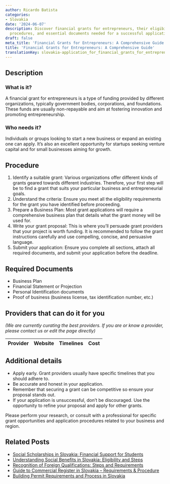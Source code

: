 ```yaml
---
author: Ricardo Batista
categories:
- Slovakia
date: '2024-06-07'
description: Discover financial grants for entrepreneurs, their eligibility criteria,
  procedures, and essential documents needed for a successful application.
draft: false
meta_title: 'Financial Grants for Entrepreneurs: A Comprehensive Guide'
title: 'Financial Grants for Entrepreneurs: A Comprehensive Guide'
translationKey: slovakia-application_for_financial_grants_for_entrepreneurs
---
```


## Description
### What is it?

A financial grant for entrepreneurs is a type of funding provided by different organizations, typically government bodies, corporations, and foundations. These funds are usually non-repayable and aim at fostering innovation and promoting entrepreneurship.

### Who needs it?

Individuals or groups looking to start a new business or expand an existing one can apply. It’s also an excellent opportunity for startups seeking venture capital and for small businesses aiming for growth.

## Procedure

1. Identify a suitable grant: Various organizations offer different kinds of grants geared towards different industries. Therefore, your first step will be to find a grant that suits your particular business and entrepreneurial goals.
2. Understand the criteria: Ensure you meet all the eligibility requirements for the grant you have identified before proceeding.
3. Prepare a Business Plan: Most grant applications will require a comprehensive business plan that details what the grant money will be used for.
4. Write your grant proposal: This is where you’ll persuade grant providers that your project is worth funding. It is recommended to follow the grant instructions carefully and use compelling, concise, and persuasive language.
5. Submit your application: Ensure you complete all sections, attach all required documents, and submit your application before the deadline.

## Required Documents
- Business Plan
- Financial Statement or Projection
- Personal Identification documents
- Proof of business (business license, tax identification number, etc.)

## Providers that can do it for you

_(We are currently curating the best providers. If you are or know a provider, please contact us or edit the page directly)_

| Provider        |     Website     |     Timelines    |       Cost      |
| :-------------: | :-------------: |  :-------------: | :-------------: |

## Additional details
- Apply early. Grant providers usually have specific timelines that you should adhere to.
- Be accurate and honest in your application.
- Remember that securing a grant can be competitive so ensure your proposal stands out.
- If your application is unsuccessful, don’t be discouraged. Use the opportunity to refine your proposal and apply for other grants. 

Please perform your research, or consult with a professional for specific grant opportunities and application procedures related to your business and region.


## Related Posts

- [Social Scholarships in Slovakia: Financial Support for Students](https://tramitit.com/guides/slovakia/application_for_social_scholarship/)
- [Understanding Social Benefits in Slovakia: Eligibility and Steps](https://tramitit.com/guides/slovakia/application_for_social_benefits/)
- [Recognition of Foreign Qualifications: Steps and Requirements](https://tramitit.com/guides/slovakia/recognition_of_qualifications_obtained_abroad/)
- [Guide to Commercial Register in Slovakia – Requirements & Procedure](https://tramitit.com/guides/slovakia/registration_in_the_commercial_register/)
- [Building Permit Requirements and Process in Slovakia](https://tramitit.com/guides/slovakia/issuance_of_building_permit/)